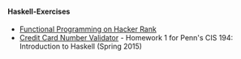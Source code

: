 #### Haskell-Exercises

- [Functional Programming on Hacker Rank](https://github.com/DRosadoYew/HaskellRank)
- [Credit Card Number Validator](https://github.com/DRosadoYew/Haskell-Exercises/tree/master/CreditCardValidator) - Homework 1 for Penn's CIS 194: Introduction to Haskell (Spring 2015)
